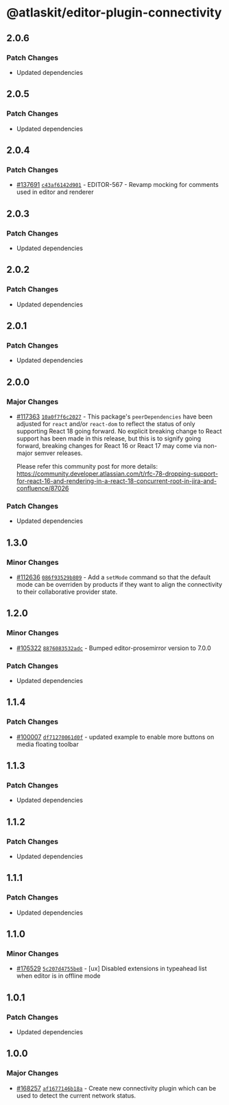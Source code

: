 # @atlaskit/editor-plugin-connectivity

## 2.0.6

### Patch Changes

- Updated dependencies

## 2.0.5

### Patch Changes

- Updated dependencies

## 2.0.4

### Patch Changes

- [#137691](https://bitbucket.org/atlassian/atlassian-frontend-monorepo/pull-requests/137691)
  [`c43af6142d901`](https://bitbucket.org/atlassian/atlassian-frontend-monorepo/commits/c43af6142d901) -
  EDITOR-567 - Revamp mocking for comments used in editor and renderer

## 2.0.3

### Patch Changes

- Updated dependencies

## 2.0.2

### Patch Changes

- Updated dependencies

## 2.0.1

### Patch Changes

- Updated dependencies

## 2.0.0

### Major Changes

- [#117363](https://stash.atlassian.com/projects/CONFCLOUD/repos/confluence-frontend/pull-requests/117363)
  [`10a0f7f6c2027`](https://stash.atlassian.com/projects/CONFCLOUD/repos/confluence-frontend/commits/10a0f7f6c2027) -
  This package's `peerDependencies` have been adjusted for `react` and/or `react-dom` to reflect the
  status of only supporting React 18 going forward. No explicit breaking change to React support has
  been made in this release, but this is to signify going forward, breaking changes for React 16 or
  React 17 may come via non-major semver releases.

  Please refer this community post for more details:
  https://community.developer.atlassian.com/t/rfc-78-dropping-support-for-react-16-and-rendering-in-a-react-18-concurrent-root-in-jira-and-confluence/87026

### Patch Changes

- Updated dependencies

## 1.3.0

### Minor Changes

- [#112636](https://stash.atlassian.com/projects/CONFCLOUD/repos/confluence-frontend/pull-requests/112636)
  [`086f93529b809`](https://stash.atlassian.com/projects/CONFCLOUD/repos/confluence-frontend/commits/086f93529b809) -
  Add a `setMode` command so that the default mode can be overriden by products if they want to
  align the connectivity to their collaborative provider state.

## 1.2.0

### Minor Changes

- [#105322](https://stash.atlassian.com/projects/CONFCLOUD/repos/confluence-frontend/pull-requests/105322)
  [`8876083532adc`](https://stash.atlassian.com/projects/CONFCLOUD/repos/confluence-frontend/commits/8876083532adc) -
  Bumped editor-prosemirror version to 7.0.0

### Patch Changes

- Updated dependencies

## 1.1.4

### Patch Changes

- [#100007](https://stash.atlassian.com/projects/CONFCLOUD/repos/confluence-frontend/pull-requests/100007)
  [`df71270061d0f`](https://stash.atlassian.com/projects/CONFCLOUD/repos/confluence-frontend/commits/df71270061d0f) -
  updated example to enable more buttons on media floating toolbar

## 1.1.3

### Patch Changes

- Updated dependencies

## 1.1.2

### Patch Changes

- Updated dependencies

## 1.1.1

### Patch Changes

- Updated dependencies

## 1.1.0

### Minor Changes

- [#176529](https://stash.atlassian.com/projects/CONFCLOUD/repos/confluence-frontend/pull-requests/176529)
  [`5c207d4755be8`](https://stash.atlassian.com/projects/CONFCLOUD/repos/confluence-frontend/commits/5c207d4755be8) -
  [ux] Disabled extensions in typeahead list when editor is in offline mode

## 1.0.1

### Patch Changes

- Updated dependencies

## 1.0.0

### Major Changes

- [#168257](https://stash.atlassian.com/projects/CONFCLOUD/repos/confluence-frontend/pull-requests/168257)
  [`af1677146b18a`](https://stash.atlassian.com/projects/CONFCLOUD/repos/confluence-frontend/commits/af1677146b18a) -
  Create new connectivity plugin which can be used to detect the current network status.
